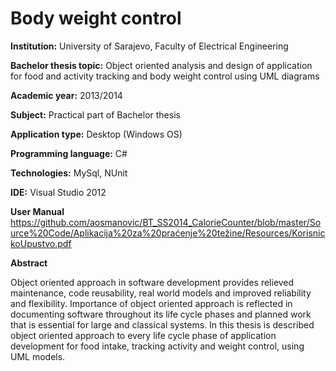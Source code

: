# Body weight control 

**Institution:** University of Sarajevo, Faculty of Electrical Engineering

**Bachelor thesis topic:** Object oriented analysis and design of application for food and activity tracking and body weight control using UML diagrams

**Academic year:** 2013/2014

**Subject:** Practical part of Bachelor thesis

**Application type:** Desktop (Windows OS)

**Programming language:** C#

**Technologies:** MySql, NUnit

**IDE:** Visual Studio 2012

**User Manual** https://github.com/aosmanovic/BT_SS2014_CalorieCounter/blob/master/Source%20Code/Aplikacija%20za%20praćenje%20težine/Resources/KorisnickoUpustvo.pdf

**Abstract**

Object oriented approach in software development provides relieved maintenance, code reusability, real world models and improved reliability and flexibility. Importance of object oriented approach is reflected in documenting software throughout its life cycle phases and planned work that is essential for large and classical systems.
In this thesis is described object oriented approach to every life cycle phase of application development for food intake, tracking activity and weight control, using UML models.
